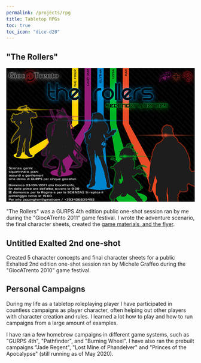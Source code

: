 ```yaml
---
permalink: /projects/rpg
title: Tabletop RPGs
toc: true
toc_icon: "dice-d20"
---
```


## "The Rollers"

![alt text](/assets/images/The_Rollers_Flyer.jpg "The Rollers advertisement flyer")

"The Rollers" was a GURPS 4th edition public one-shot session ran by me during the
"GiocATrento 2011" game festival. I wrote the adventure scenario, the final character
sheets, created the [game materials, and the flyer][1].

## Untitled Exalted 2nd one-shot

Created 5 character concepts and final character sheets for a public Exhalted 2nd
edition one-shot session ran by Michele Graffeo during the "GiocATrento 2010" game
festival.

## Personal Campaigns

During my life as a tabletop roleplaying player I have participated in countless
campaigns as player character, often helping out other players with character creation
and rules. I learned a lot how to play and how to run campaigns from a large amount of
examples.

I have ran a few homebrew campaigns in different game systems, such as "GURPS 4th",
"Pathfinder", and "Burning Wheel". I have also ran the prebuilt campaigns "Jade Regent",
"Lost Mine of Phandelver" and "Princes of the Apocalypse" (still running as of May
2020).

[1]: https://www.behance.net/gallery/4262293/The-Rollers-Secondary-Heroes-GURPS-Demo

